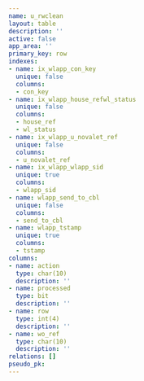 ```yaml
---
name: u_rwclean
layout: table
description: ''
active: false
app_area: ''
primary_key: row
indexes:
- name: ix_wlapp_con_key
  unique: false
  columns:
  - con_key
- name: ix_wlapp_house_refwl_status
  unique: false
  columns:
  - house_ref
  - wl_status
- name: ix_wlapp_u_novalet_ref
  unique: false
  columns:
  - u_novalet_ref
- name: ix_wlapp_wlapp_sid
  unique: true
  columns:
  - wlapp_sid
- name: wlapp_send_to_cbl
  unique: false
  columns:
  - send_to_cbl
- name: wlapp_tstamp
  unique: true
  columns:
  - tstamp
columns:
- name: action
  type: char(10)
  description: ''
- name: processed
  type: bit
  description: ''
- name: row
  type: int(4)
  description: ''
- name: wo_ref
  type: char(10)
  description: ''
relations: []
pseudo_pk: 
---
```


